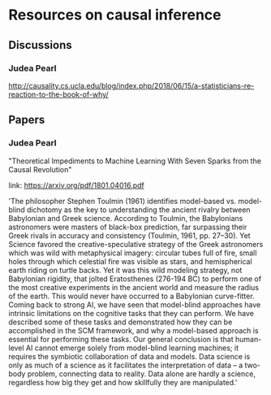# Resources on causal inference


## Discussions

### Judea Pearl

http://causality.cs.ucla.edu/blog/index.php/2018/06/15/a-statisticians-re-reaction-to-the-book-of-why/

## Papers

### Judea Pearl


"Theoretical Impediments to Machine Learning With Seven Sparks from the Causal Revolution"

link: https://arxiv.org/pdf/1801.04016.pdf

'The philosopher Stephen Toulmin (1961) identifies model-based vs. model-blind dichotomy as the key
to understanding the ancient rivalry between Babylonian and Greek science. According to Toulmin, the Babylonians astronomers were masters of black-box prediction, far surpassing their Greek rivals in accuracy and consistency (Toulmin, 1961, pp. 27–30). Yet Science favored the creative-speculative strategy of the Greek astronomers which was wild with metaphysical imagery: circular tubes full of fire, small holes through which celestial fire was visible as stars, and hemispherical earth riding on turtle backs. Yet it was this wild modeling strategy, not Babylonian rigidity, that jolted Eratosthenes (276-194 BC) to perform one of the most creative experiments in the ancient world and measure the radius of the earth. This would never have occurred to a Babylonian curve-fitter.
Coming back to strong AI, we have seen that model-blind approaches have intrinsic limitations on the cognitive tasks that they can perform. We have described some of these tasks and demonstrated how they can be accomplished in the SCM framework, and why a model-based approach is essential for performing these tasks. Our general conclusion is that human-level AI cannot emerge solely from model-blind learning machines; it requires the symbiotic collaboration of data and models.
Data science is only as much of a science as it facilitates the interpretation of data – a two-body problem, connecting data to reality. Data alone are hardly a science, regardless how big they get and how skillfully they are manipulated.'
